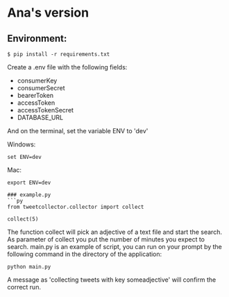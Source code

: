 # Ana's version

## Environment:
```
$ pip install -r requirements.txt
```
Create a .env file with the following fields:
- consumerKey
- consumerSecret
- bearerToken
- accessToken
- accessTokenSecret
- DATABASE_URL

And on the terminal, set the variable ENV to 'dev'

Windows:

```set ENV=dev```

Mac:

```export ENV=dev```

```
### example.py
```py
from tweetcollector.collector import collect

collect(5)
```
The function collect will pick an adjective of a text file and start the search. As parameter of collect you put the number of minutes you expect to search. main.py is an example of script, you can run on your prompt by the following command in the directory of the application:
```
python main.py
```
A message as 'collecting tweets with key someadjective' will confirm the correct run.
